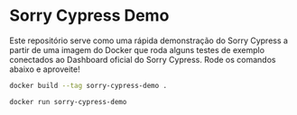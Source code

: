 # Sorry Cypress Demo

Este repositório serve como uma rápida demonstração do Sorry Cypress a partir de uma imagem do Docker que roda alguns testes de exemplo conectados ao Dashboard oficial do Sorry Cypress. Rode os comandos abaixo e aproveite!

```bash
docker build --tag sorry-cypress-demo .

docker run sorry-cypress-demo
```